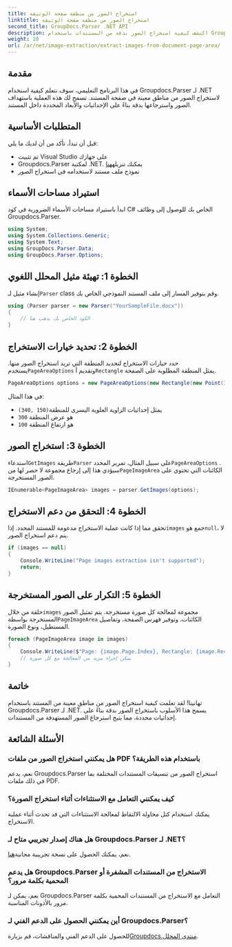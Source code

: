 ```yaml
---
title: استخراج الصور من منطقة صفحة الوثيقة
linktitle: استخراج الصور من منطقة صفحة الوثيقة
second_title: GroupDocs.Parser .NET API
description: اكتشف كيفية استخراج الصور بدقة من المستندات باستخدام Groupdocs.Parser لـ .NET. تعلم كيفية استهداف مناطق محددة لاستخراج الصور بدقة.
weight: 10
url: /ar/net/image-extraction/extract-images-from-document-page-area/
---
```

## مقدمة
في هذا البرنامج التعليمي، سوف نتعلم كيفية استخدام Groupdocs.Parser لـ .NET لاستخراج الصور من مناطق معينة في صفحة المستند. تسمح لك هذه العملية باستهداف الصور واسترجاعها بدقة بناءً على الإحداثيات والأبعاد المحددة داخل المستند.
## المتطلبات الأساسية
قبل أن تبدأ، تأكد من أن لديك ما يلي:
- تم تثبيت Visual Studio على جهازك
-  Groupdocs.Parser لمكتبة .NET. يمكنك تنزيله[هنا](https://releases.groupdocs.com/parser/net/)
- نموذج ملف مستند لاستخدامه في استخراج الصور
## استيراد مساحات الأسماء
ابدأ باستيراد مساحات الأسماء الضرورية في كود C# الخاص بك للوصول إلى وظائف Groupdocs.Parser.
```csharp
using System;
using System.Collections.Generic;
using System.Text;
using GroupDocs.Parser.Data;
using GroupDocs.Parser.Options;
```
## الخطوة 1: تهيئة مثيل المحلل اللغوي
 إنشاء مثيل لـ`Parser` class وقم بتوفير المسار إلى ملف المستند النموذجي الخاص بك.
```csharp
using (Parser parser = new Parser("YourSampleFile.docx"))
{
    // الكود الخاص بك يذهب هنا
}
```
## الخطوة 2: تحديد خيارات الاستخراج
 حدد خيارات الاستخراج لتحديد المنطقة التي تريد استخراج الصور منها. يستخدم`PageAreaOptions` وتقديم أ`Rectangle` يمثل المنطقة المطلوبة على الصفحة.
```csharp
PageAreaOptions options = new PageAreaOptions(new Rectangle(new Point(340, 150), new Size(300, 100)));
```
في هذا المثال:
- `(340, 150)`يمثل إحداثيات الزاوية العلوية اليسرى للمنطقة
- `300` هو عرض المنطقة
- `100` هو ارتفاع المنطقة
## الخطوة 3: استخراج الصور
 استدعاء`GetImages` طريقة`Parser` على سبيل المثال، تمرير المحدد`PageAreaOptions` . سيؤدي هذا إلى إرجاع مجموعة لا حصر لها من`PageImageArea` الكائنات التي تحتوي على الصور المستخرجة.
```csharp
IEnumerable<PageImageArea> images = parser.GetImages(options);
```
## الخطوة 4: التحقق من دعم الاستخراج
 تحقق مما إذا كانت عملية الاستخراج مدعومة للمستند المحدد. إذا`images` جمع هو`null`، لا يتم دعم استخراج الصور.
```csharp
if (images == null)
{
    Console.WriteLine("Page images extraction isn't supported");
    return;
}
```
## الخطوة 5: التكرار على الصور المستخرجة
 حلقة من خلال`images` مجموعة لمعالجة كل صورة مستخرجة. يتم تمثيل الصور المستخرجة بواسطة`PageImageArea` الكائنات، وتوفير فهرس الصفحة، وتفاصيل المستطيل، ونوع الصورة.
```csharp
foreach (PageImageArea image in images)
{
    Console.WriteLine($"Page: {image.Page.Index}, Rectangle: {image.Rectangle}, Type: {image.FileType}");
    // يمكن إجراء مزيد من المعالجة مع كل صورة
}
```
## خاتمة
تهانينا! لقد تعلمت كيفية استخراج الصور من مناطق معينة من المستند باستخدام Groupdocs.Parser لـ .NET. يسمح هذا الأسلوب باستخراج الصور بدقة بناءً على إحداثيات محددة، مما يتيح استرجاع الصور المستهدفة من المستندات.

## الأسئلة الشائعة
### هل يمكنني استخراج الصور من ملفات PDF باستخدام هذه الطريقة؟
نعم، يدعم Groupdocs.Parser استخراج الصور من تنسيقات المستندات المختلفة بما في ذلك ملفات PDF.
### كيف يمكنني التعامل مع الاستثناءات أثناء استخراج الصورة؟
يمكنك استخدام كتل محاولة الالتقاط لمعالجة الاستثناءات التي قد تحدث أثناء عملية الاستخراج.
### هل هناك إصدار تجريبي متاح لـ Groupdocs.Parser لـ .NET؟
 نعم، يمكنك الحصول على نسخة تجريبية مجانية[هنا](https://releases.groupdocs.com/).
### هل يدعم Groupdocs.Parser الاستخراج من المستندات المشفرة أو المحمية بكلمة مرور؟
نعم، يمكن لـ Groupdocs.Parser التعامل مع الاستخراج من المستندات المحمية بكلمة مرور بالأذونات المناسبة.
### أين يمكنني الحصول على الدعم الفني لـ Groupdocs.Parser؟
 للحصول على الدعم الفني والمناقشات، قم بزيارة[Groupdocs.منتدى المحلل](https://forum.groupdocs.com/c/parser/17).